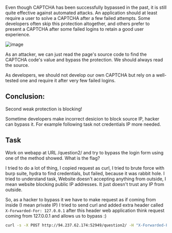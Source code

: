 Even though CAPTCHA has been successfully bypassed in the past, it is still quite effective against automated attacks. 
An application should at least require a user to solve a CAPTCHA after a few failed attempts. 
Some developers often skip this protection altogether, and others prefer to present a CAPTCHA after some failed logins to retain a good user experience.

![image](https://github.com/offensivecyber03/htbacademy/assets/71892943/e3c62caf-585a-4b78-940b-8cbb07205094)


As an attacker, we can just read the page's source code to find the CAPTCHA code's value and bypass the protection. We should always read the source.

As developers, we should not develop our own CAPTCHA but rely on a well-tested one and require it after very few failed logins.

## Conclusion:
Second weak protection is blocking!

Sometime developers make incorrect desicion to block source IP, hacker can bypass it. For example following task not credentials IP more needed.

## Task
Work on webapp at URL /question2/ and try to bypass the login form using one of the method showed. What is the flag?

I tried to do a lot of thing, I copied request as curl, I tried to brute force with burp suite, hydra to find credentials, but failed, because it was rabbit hole. I tried to
understand task, Website doesn't accepting anything from outside, I mean website blocking public IP addresses. It just doesn't trust any IP from outside. 

So, as a hacker to bypass it we have to make request as if coming from inside (I mean private IP)
I tried to send curl and added extra header called `X-Forwarded-For: 127.0.0.1` after this header web application think request coming from 127.0.0.1 and allows us to bypass :)

```bash
curl -s -X POST http://94.237.62.174:52949/question2/ -H "X-Forwarded-For: 127.0.0.1"
```
